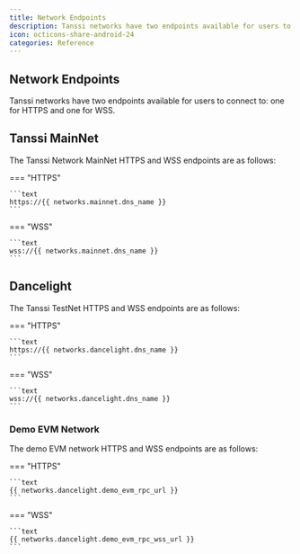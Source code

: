 ```yaml
---
title: Network Endpoints
description: Tanssi networks have two endpoints available for users to connect to, one for HTTPS and one for WSS. This page has the RPC endpoints you need to get started.
icon: octicons-share-android-24
categories: Reference
---
```


## Network Endpoints

Tanssi networks have two endpoints available for users to connect to: one for HTTPS and one for WSS.

## Tanssi MainNet

The Tanssi Network MainNet HTTPS and WSS endpoints are as follows:

=== "HTTPS"

    ```text
    https://{{ networks.mainnet.dns_name }}
    ```

=== "WSS"

    ```text
    wss://{{ networks.mainnet.dns_name }}
    ```

## Dancelight

The Tanssi TestNet HTTPS and WSS endpoints are as follows:

=== "HTTPS"

    ```text
    https://{{ networks.dancelight.dns_name }}
    ```

=== "WSS"

    ```text
    wss://{{ networks.dancelight.dns_name }}
    ```

### Demo EVM Network

The demo EVM network HTTPS and WSS endpoints are as follows:

=== "HTTPS"

    ```text
    {{ networks.dancelight.demo_evm_rpc_url }}
    ```

=== "WSS"

    ```text
    {{ networks.dancelight.demo_evm_rpc_wss_url }}
    ```